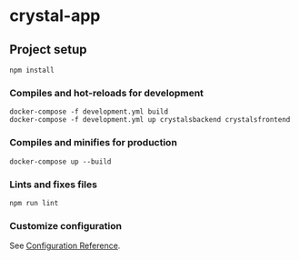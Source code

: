 # crystal-app

## Project setup
```
npm install
```

### Compiles and hot-reloads for development
```
docker-compose -f development.yml build
docker-compose -f development.yml up crystalsbackend crystalsfrontend
```

### Compiles and minifies for production
```
docker-compose up --build
```

### Lints and fixes files
```
npm run lint
```

### Customize configuration
See [Configuration Reference](https://cli.vuejs.org/config/).
